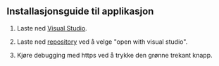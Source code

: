## Installasjonsguide til applikasjon

1) Laste ned [Visual Studio](https://visualstudio.microsoft.com/thank-you-downloading-visual-studio/?sku=Community&channel=Release&version=VS2022&source=VSLandingPage&cid=2030&passive=false).

2) Laste ned [repository](https://github.com/kevinggundersen/Prosjektoppgave-218) ved å velge "open with visual studio".

3) Kjøre debugging med https ved å trykke den grønne trekant knapp.
